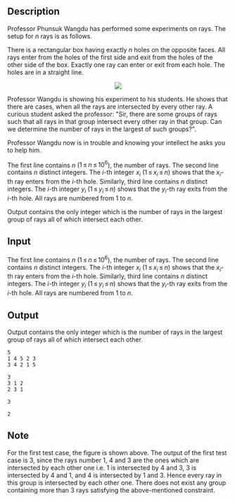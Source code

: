 ## Description

<div><p>Professor Phunsuk Wangdu has performed some experiments on rays. The setup for <span class="tex-span"><i>n</i></span> rays is as follows.</p><p>There is a rectangular box having exactly <span class="tex-span"><i>n</i></span> holes on the opposite faces. All rays enter from the holes of the first side and exit from the holes of the other side of the box. Exactly one ray can enter or exit from each hole. The holes are in a straight line.</p><center> <img class="tex-graphics" src="file://vJIzP5Mz.png" style="max-width: 100.0%;max-height: 100.0%;"> </center><p>Professor Wangdu is showing his experiment to his students. He shows that there are cases, when all the rays are intersected by every other ray. A curious student asked the professor: "Sir, there are some groups of rays such that all rays in that group intersect every other ray in that group. Can we determine the number of rays in the largest of such groups?".</p><p>Professor Wangdu now is in trouble and knowing your intellect he asks you to help him.</p></div><div class="input-specification"><p>The first line contains <span class="tex-span"><i>n</i></span> (<span class="tex-span">1 ≤ <i>n</i> ≤ 10<sup class="upper-index">6</sup></span>), the number of rays. The second line contains <span class="tex-span"><i>n</i></span> distinct integers. The <span class="tex-span"><i>i</i></span>-th integer <span class="tex-span"><i>x</i><sub class="lower-index"><i>i</i></sub></span> (<span class="tex-span">1 ≤ <i>x</i><sub class="lower-index"><i>i</i></sub> ≤ <i>n</i></span>) shows that the <span class="tex-span"><i>x</i><sub class="lower-index"><i>i</i></sub></span>-th ray enters from the <span class="tex-span"><i>i</i></span>-th hole. Similarly, third line contains <span class="tex-span"><i>n</i></span> distinct integers. The <span class="tex-span"><i>i</i></span>-th integer <span class="tex-span"><i>y</i><sub class="lower-index"><i>i</i></sub></span> (<span class="tex-span">1 ≤ <i>y</i><sub class="lower-index"><i>i</i></sub> ≤ <i>n</i></span>) shows that the <span class="tex-span"><i>y</i><sub class="lower-index"><i>i</i></sub></span>-th ray exits from the <span class="tex-span"><i>i</i></span>-th hole. All rays are numbered from <span class="tex-span">1</span> to <span class="tex-span"><i>n</i></span>. </p></div><div class="output-specification"><p>Output contains the only integer which is the number of rays in the largest group of rays all of which intersect each other.</p></div>

## Input

<p>The first line contains <span class="tex-span"><i>n</i></span> (<span class="tex-span">1 ≤ <i>n</i> ≤ 10<sup class="upper-index">6</sup></span>), the number of rays. The second line contains <span class="tex-span"><i>n</i></span> distinct integers. The <span class="tex-span"><i>i</i></span>-th integer <span class="tex-span"><i>x</i><sub class="lower-index"><i>i</i></sub></span> (<span class="tex-span">1 ≤ <i>x</i><sub class="lower-index"><i>i</i></sub> ≤ <i>n</i></span>) shows that the <span class="tex-span"><i>x</i><sub class="lower-index"><i>i</i></sub></span>-th ray enters from the <span class="tex-span"><i>i</i></span>-th hole. Similarly, third line contains <span class="tex-span"><i>n</i></span> distinct integers. The <span class="tex-span"><i>i</i></span>-th integer <span class="tex-span"><i>y</i><sub class="lower-index"><i>i</i></sub></span> (<span class="tex-span">1 ≤ <i>y</i><sub class="lower-index"><i>i</i></sub> ≤ <i>n</i></span>) shows that the <span class="tex-span"><i>y</i><sub class="lower-index"><i>i</i></sub></span>-th ray exits from the <span class="tex-span"><i>i</i></span>-th hole. All rays are numbered from <span class="tex-span">1</span> to <span class="tex-span"><i>n</i></span>. </p>

## Output

<p>Output contains the only integer which is the number of rays in the largest group of rays all of which intersect each other.</p>





```input1
5
1 4 5 2 3
3 4 2 1 5

```




```input2
3
3 1 2
2 3 1

```




```output1
3

```




```output2
2

```



## Note

<p>For the first test case, the figure is shown above. The output of the first test case is 3, since the rays number 1, 4 and 3 are the ones which are intersected by each other one i.e. 1 is intersected by 4 and 3, 3 is intersected by 4 and 1, and 4 is intersected by 1 and 3. Hence every ray in this group is intersected by each other one. There does not exist any group containing more than 3 rays satisfying the above-mentioned constraint.</p>
